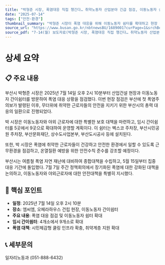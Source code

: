 ```yaml
---
title: "박형준 시장, 폭염대응 직접 챙긴다… 취약노동자 산업분야 긴급 점검, 이동노동자 쉼터 확대"
date: "2025-07-14"
tags: ["안전·환경"]
thumbnail_summary: "박형준 시장이 폭염 대응을 위해 이동노동자 쉼터를 확대하고 현장 점검을 실시한다."
source_url: "https://www.busan.go.kr/nbtnewsBU/1689001?curPage=1&srchBeginDt=&srchEndDt=&srchKey=&srchText="
source_pdf: "7-14(월) 보도자료(박형준 시장, 폭염대응 직접 챙긴다… 취약노동자 산업분야 긴급 점검, 이동노동자 쉼터 확대).pdf"
---
```


# 상세 요약

## 📋 주요 내용
부산시 박형준 시장은 2025년 7월 14일 오후 2시 10분부터 산업건설 현장과 이동노동자 간이쉼터를 방문하여 폭염 대응 상황을 점검했다. 이번 현장 점검은 부산에 첫 폭염주의보가 발령된 이후, 무더위에 취약한 근로자들의 안전을 지키기 위한 부산시의 총력 대응의 일환으로 진행되었다. 

박 시장은 이동노동자와 야외 근로자에 대한 특별한 보호 대책을 마련하고, 임시 간이쉼터를 5곳에서 9곳으로 확대하여 운영할 계획이다. 이 쉼터는 벡스코 주차장, 부산시민공원 주차장, 부산문화재단, 상수도사업본부, 부산도시공사 등에 설치된다. 

또한, 박 시장은 폭염에 취약한 근로자들이 건강하고 안전한 환경에서 일할 수 있도록 근무환경을 점검하고, 온열질환 예방을 위한 안전수칙 준수를 강조할 예정이다. 

부산시는 여름철 폭염 자연 재난에 대비하여 종합대책을 수립하고, 5월 15일부터 집중 대응 기간에 돌입했다. 7월 7일 주간 정책회의에서 장기화된 폭염에 대한 강화된 대책을 논의하고, 이동노동자와 야외근로자에 대한 안전대책을 특별히 지시했다.

## 🎯 핵심 포인트
- **일정**: 2025년 7월 14일 오후 2시 10분
- **장소**: 엠씨엠, 오페라하우스 건립 현장, 이동노동자 간이쉼터
- **주요 내용**: 폭염 대응 점검 및 이동노동자 쉼터 확대
- **임시 간이쉼터**: 4개소에서 9개소로 확대
- **폭염 대책**: 시민체감형 쿨링 인프라 확충, 취약계층 지원 확대

## 📞 세부문의
일자리노동과 (051-888-6432)
